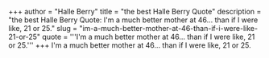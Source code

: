 +++
author = "Halle Berry"
title = "the best Halle Berry Quote"
description = "the best Halle Berry Quote: I'm a much better mother at 46... than if I were like, 21 or 25."
slug = "im-a-much-better-mother-at-46-than-if-i-were-like-21-or-25"
quote = '''I'm a much better mother at 46... than if I were like, 21 or 25.'''
+++
I'm a much better mother at 46... than if I were like, 21 or 25.
